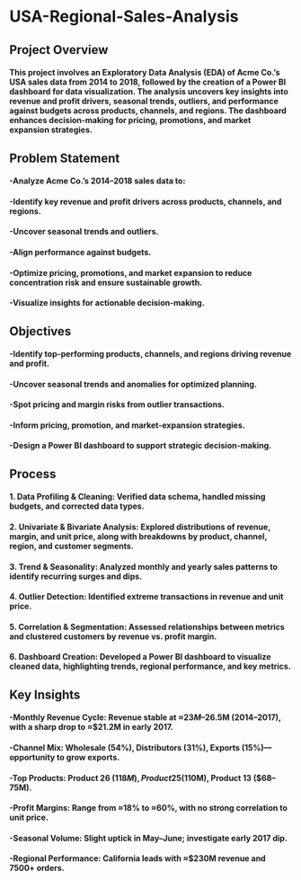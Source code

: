 # USA-Regional-Sales-Analysis

## Project Overview

#### This project involves an Exploratory Data Analysis (EDA) of Acme Co.’s USA sales data from 2014 to 2018, followed by the creation of a Power BI dashboard for data visualization. The analysis uncovers key insights into revenue and profit drivers, seasonal trends, outliers, and performance against budgets across products, channels, and regions. The dashboard enhances decision-making for pricing, promotions, and market expansion strategies.

## Problem Statement

#### -Analyze Acme Co.’s 2014–2018 sales data to:
#### -Identify key revenue and profit drivers across products, channels, and regions.
#### -Uncover seasonal trends and outliers.
#### -Align performance against budgets.
#### -Optimize pricing, promotions, and market expansion to reduce concentration risk and ensure sustainable growth.
#### -Visualize insights for actionable decision-making.

## Objectives

#### -Identify top-performing products, channels, and regions driving revenue and profit.
#### -Uncover seasonal trends and anomalies for optimized planning.
#### -Spot pricing and margin risks from outlier transactions.
#### -Inform pricing, promotion, and market-expansion strategies.
#### -Design a Power BI dashboard to support strategic decision-making.

## Process

#### 1. Data Profiling & Cleaning: Verified data schema, handled missing budgets, and corrected data types.
#### 2. Univariate & Bivariate Analysis: Explored distributions of revenue, margin, and unit price, along with breakdowns by product, channel, region, and customer segments.
#### 3. Trend & Seasonality: Analyzed monthly and yearly sales patterns to identify recurring surges and dips.
#### 4. Outlier Detection: Identified extreme transactions in revenue and unit price.
#### 5. Correlation & Segmentation: Assessed relationships between metrics and clustered customers by revenue vs. profit margin.
#### 6. Dashboard Creation: Developed a Power BI dashboard to visualize cleaned data, highlighting trends, regional performance, and key metrics.

## Key Insights

#### -Monthly Revenue Cycle: Revenue stable at ≈$23M–$26.5M (2014–2017), with a sharp drop to ≈$21.2M in early 2017.
#### -Channel Mix: Wholesale (54%), Distributors (31%), Exports (15%)—opportunity to grow exports.
#### -Top Products: Product 26 ($118M), Product 25 ($110M), Product 13 ($68–75M).
#### -Profit Margins: Range from ≈18% to ≈60%, with no strong correlation to unit price.
#### -Seasonal Volume: Slight uptick in May–June; investigate early 2017 dip.
#### -Regional Performance: California leads with ≈$230M revenue and 7500+ orders.
